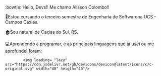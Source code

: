 :bowtie: Hello, Devs!!
Me chamo Alisson Colombo!!

📖Estou cursando o terceiro semestre de Engenharia de Softwarena UCS - Campos Caxias.

🏠Sou natural de Caxias do Sul, RS.

:computer:Aprendendo a programar, e as principais linguagens que já usei ou me aprofundei foram:


            <img loading= "lazy" src="https://cdn.jsdelivr.net/gh/devicons/devicon@latest/icons/c/c-original.svg" width="40" heigth="40"/>
          
